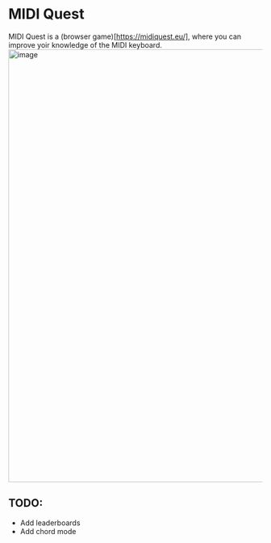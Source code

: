 # MIDI Quest
MIDI Quest is a (browser game)[https://midiquest.eu/], where you can improve yoir knowledge of the MIDI keyboard.
<img width="857" alt="image" src="https://github.com/user-attachments/assets/9b8bc6f3-cefe-43d3-8600-a093fe351c5b">


## TODO:
- Add leaderboards
- Add chord mode
